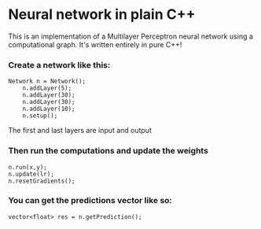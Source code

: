 # Neural network in plain C++

This is an implementation of a Multilayer Perceptron neural network using a computational graph. It's written entirely in pure C++!

### Create a network like this:
```
Network n = Network();
    n.addLayer(5);
    n.addLayer(30);
    n.addLayer(30);
    n.addLayer(10);
    n.setup();
```
The first and last layers are input and output

### Then run the computations and update the weights

```
n.run(x,y);
n.update(lr);
n.resetGradients();
```

### You can get the predictions vector like so:

`vector<float> res = n.getPrediction();`
